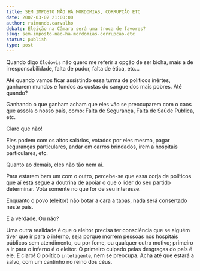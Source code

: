 ```yaml
---
title: SEM IMPOSTO NÃO HÁ MORDOMIAS, CORRUPÇÃO ETC
date: 2007-03-02 21:00:00
author: raimundo.carvalho
debate: Eleição na Câmara será uma troca de favores?
slug: sem-imposto-nao-ha-mordomias-corrupcao-etc
status: publish 
type: post
---
```


Quando digo ``Clodovis`` não quero me referir a opção de ser bicha, mais a de irresponsabilidade, falta de pudor, falta de ética, etc...  

Até quando vamos ficar assistindo essa turma de políticos inértes, ganharem mundos e fundos as custas do sangue dos mais pobres. Até quando?  

Ganhando o que ganham acham que eles vão se preocuparem com o caos que assola o nosso país, como: Falta de Segurança, Falta de Saúde Pública, etc.  

Claro que não!   

Eles podem com os altos salários, votados por eles mesmo, pagar seguranças particulares, andar em carros brindados, irem a hospitais particulares, etc.  

Quanto ao demais, eles não tão nem aí.   

Para estarem bem um com o outro, percebe-se que essa corja de políticos que aí está segue a doutrina de apoiar o que o lider do seu partido determinar. Vota somente no que for de seu interesse.  

Enquanto o povo (eleitor) não botar a cara a tapas, nada será consertado neste país.  

É a verdade. Ou não?  

Uma outra realidade é que o eleitor precisa ter consciência que se alguém tiver que ir para o inferno, seja porque morrem pessoas nos hospitais públicos sem atendimento, ou por fome, ou qualquer outro motivo; primeiro a ir para o inferno é o eleitor. O primeiro culpado pelas desgraças do país é ele. E claro! O político ``inteligente``, nem se preocupa. Acha até que estará a salvo, com um cantinho no reino dos céus.

